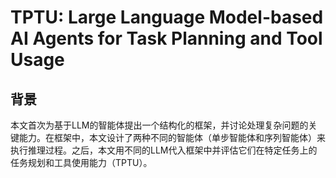 # TPTU: Large Language Model-based AI Agents for Task Planning and Tool Usage

## 背景

本文首次为基于LLM的智能体提出一个结构化的框架，并讨论处理复杂问题的关键能力。在框架中，本文设计了两种不同的智能体（单步智能体和序列智能体）来执行推理过程。之后，本文用不同的LLM代入框架中并评估它们在特定任务上的任务规划和工具使用能力（TPTU）。
